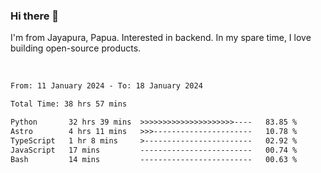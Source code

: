 ### Hi there 👋

I'm from Jayapura, Papua. Interested in backend. In my spare time, I love building open-source products.

<br>

 
 <!--START_SECTION:waka-->

```txt
From: 11 January 2024 - To: 18 January 2024

Total Time: 38 hrs 57 mins

Python       32 hrs 39 mins  >>>>>>>>>>>>>>>>>>>>>----   83.85 %
Astro        4 hrs 11 mins   >>>----------------------   10.78 %
TypeScript   1 hr 8 mins     >------------------------   02.92 %
JavaScript   17 mins         -------------------------   00.74 %
Bash         14 mins         -------------------------   00.63 %
```

<!--END_SECTION:waka-->
